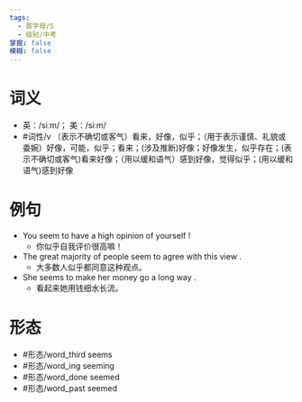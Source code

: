 ```yaml
---
tags:
  - 首字母/S
  - 级别/中考
掌握: false
模糊: false
---
```

# 词义
- 英：/siːm/； 美：/siːm/
- #词性/v  （表示不确切或客气）看来，好像，似乎；（用于表示谨慎、礼貌或委婉）好像，可能，似乎；看来；(涉及推断)好像；好像发生，似乎存在；(表示不确切或客气)看来好像；（用以缓和语气）感到好像，觉得似乎；(用以缓和语气)感到好像
# 例句
- You seem to have a high opinion of yourself !
	- 你似乎自我评价很高嘛！
- The great majority of people seem to agree with this view .
	- 大多数人似乎都同意这种观点。
- She seems to make her money go a long way .
	- 看起来她用钱细水长流。
# 形态
- #形态/word_third seems
- #形态/word_ing seeming
- #形态/word_done seemed
- #形态/word_past seemed
